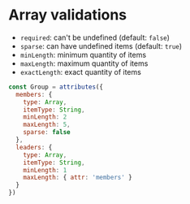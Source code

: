 # Array validations

- `required`: can't be undefined (default: `false`)
- `sparse`: can have undefined items (default: `true`)
- `minLength`: minimum quantity of items
- `maxLength`: maximum quantity of items
- `exactLength`: exact quantity of items

```javascript
const Group = attributes({
  members: {
    type: Array,
    itemType: String,
    minLength: 2
    maxLength: 5,
    sparse: false
  },
  leaders: {
    type: Array,
    itemType: String,
    minLength: 1
    maxLength: { attr: 'members' }
  }
})
```
